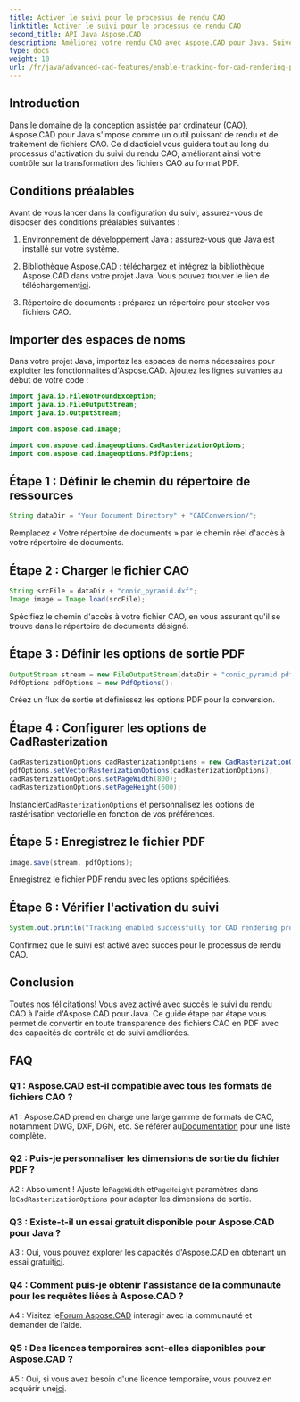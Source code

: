 ```yaml
---
title: Activer le suivi pour le processus de rendu CAO
linktitle: Activer le suivi pour le processus de rendu CAO
second_title: API Java Aspose.CAD
description: Améliorez votre rendu CAO avec Aspose.CAD pour Java. Suivez notre guide étape par étape pour activer le suivi et améliorer votre expérience de conversion PDF.
type: docs
weight: 10
url: /fr/java/advanced-cad-features/enable-tracking-for-cad-rendering-process/
---
```

## Introduction

Dans le domaine de la conception assistée par ordinateur (CAO), Aspose.CAD pour Java s'impose comme un outil puissant de rendu et de traitement de fichiers CAO. Ce didacticiel vous guidera tout au long du processus d'activation du suivi du rendu CAO, améliorant ainsi votre contrôle sur la transformation des fichiers CAO au format PDF.

## Conditions préalables

Avant de vous lancer dans la configuration du suivi, assurez-vous de disposer des conditions préalables suivantes :

1. Environnement de développement Java : assurez-vous que Java est installé sur votre système.

2.  Bibliothèque Aspose.CAD : téléchargez et intégrez la bibliothèque Aspose.CAD dans votre projet Java. Vous pouvez trouver le lien de téléchargement[ici](https://releases.aspose.com/cad/java/).

3. Répertoire de documents : préparez un répertoire pour stocker vos fichiers CAO.

## Importer des espaces de noms

Dans votre projet Java, importez les espaces de noms nécessaires pour exploiter les fonctionnalités d'Aspose.CAD. Ajoutez les lignes suivantes au début de votre code :

```java
import java.io.FileNotFoundException;
import java.io.FileOutputStream;
import java.io.OutputStream;

import com.aspose.cad.Image;

import com.aspose.cad.imageoptions.CadRasterizationOptions;
import com.aspose.cad.imageoptions.PdfOptions;
```

## Étape 1 : Définir le chemin du répertoire de ressources

```java
String dataDir = "Your Document Directory" + "CADConversion/";
```

Remplacez « Votre répertoire de documents » par le chemin réel d'accès à votre répertoire de documents.

## Étape 2 : Charger le fichier CAO

```java
String srcFile = dataDir + "conic_pyramid.dxf";
Image image = Image.load(srcFile);
```

Spécifiez le chemin d'accès à votre fichier CAO, en vous assurant qu'il se trouve dans le répertoire de documents désigné.

## Étape 3 : Définir les options de sortie PDF

```java
OutputStream stream = new FileOutputStream(dataDir + "conic_pyramid.pdf");
PdfOptions pdfOptions = new PdfOptions();
```

Créez un flux de sortie et définissez les options PDF pour la conversion.

## Étape 4 : Configurer les options de CadRasterization

```java
CadRasterizationOptions cadRasterizationOptions = new CadRasterizationOptions();
pdfOptions.setVectorRasterizationOptions(cadRasterizationOptions);
cadRasterizationOptions.setPageWidth(800);
cadRasterizationOptions.setPageHeight(600);
```

 Instancier`CadRasterizationOptions` et personnalisez les options de rastérisation vectorielle en fonction de vos préférences.

## Étape 5 : Enregistrez le fichier PDF

```java
image.save(stream, pdfOptions);
```

Enregistrez le fichier PDF rendu avec les options spécifiées.

## Étape 6 : Vérifier l'activation du suivi

```java
System.out.println("Tracking enabled successfully for CAD rendering process.");
```

Confirmez que le suivi est activé avec succès pour le processus de rendu CAO.

## Conclusion

Toutes nos félicitations! Vous avez activé avec succès le suivi du rendu CAO à l'aide d'Aspose.CAD pour Java. Ce guide étape par étape vous permet de convertir en toute transparence des fichiers CAO en PDF avec des capacités de contrôle et de suivi améliorées.

## FAQ

### Q1 : Aspose.CAD est-il compatible avec tous les formats de fichiers CAO ?

A1 : Aspose.CAD prend en charge une large gamme de formats de CAO, notamment DWG, DXF, DGN, etc. Se référer au[Documentation](https://reference.aspose.com/cad/java/) pour une liste complète.

### Q2 : Puis-je personnaliser les dimensions de sortie du fichier PDF ?

 A2 : Absolument ! Ajuste le`PageWidth` et`PageHeight` paramètres dans le`CadRasterizationOptions` pour adapter les dimensions de sortie.

### Q3 : Existe-t-il un essai gratuit disponible pour Aspose.CAD pour Java ?

 A3 : Oui, vous pouvez explorer les capacités d'Aspose.CAD en obtenant un essai gratuit[ici](https://releases.aspose.com/).

### Q4 : Comment puis-je obtenir l'assistance de la communauté pour les requêtes liées à Aspose.CAD ?

 A4 : Visitez le[Forum Aspose.CAD](https://forum.aspose.com/c/cad/19) interagir avec la communauté et demander de l’aide.

### Q5 : Des licences temporaires sont-elles disponibles pour Aspose.CAD ?

 A5 : Oui, si vous avez besoin d'une licence temporaire, vous pouvez en acquérir une[ici](https://purchase.aspose.com/temporary-license/).